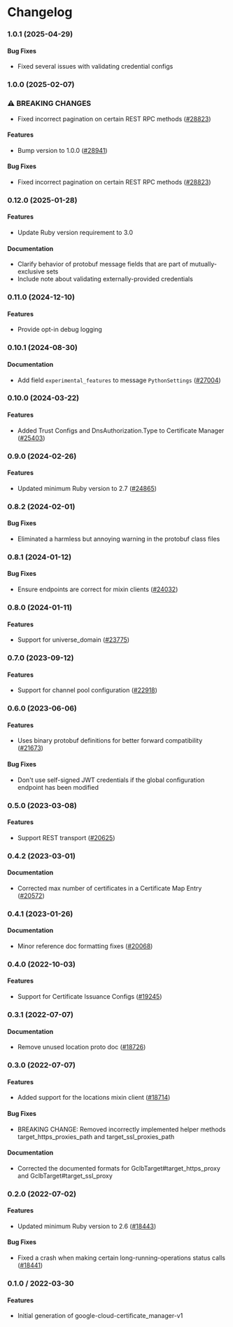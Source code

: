# Changelog

### 1.0.1 (2025-04-29)

#### Bug Fixes

* Fixed several issues with validating credential configs 

### 1.0.0 (2025-02-07)

### ⚠ BREAKING CHANGES

* Fixed incorrect pagination on certain REST RPC methods ([#28823](https://github.com/googleapis/google-cloud-ruby/issues/28823))

#### Features

* Bump version to 1.0.0 ([#28941](https://github.com/googleapis/google-cloud-ruby/issues/28941)) 
#### Bug Fixes

* Fixed incorrect pagination on certain REST RPC methods ([#28823](https://github.com/googleapis/google-cloud-ruby/issues/28823)) 

### 0.12.0 (2025-01-28)

#### Features

* Update Ruby version requirement to 3.0 
#### Documentation

* Clarify behavior of protobuf message fields that are part of mutually-exclusive sets 
* Include note about validating externally-provided credentials 

### 0.11.0 (2024-12-10)

#### Features

* Provide opt-in debug logging 

### 0.10.1 (2024-08-30)

#### Documentation

* Add field `experimental_features` to message `PythonSettings` ([#27004](https://github.com/googleapis/google-cloud-ruby/issues/27004)) 

### 0.10.0 (2024-03-22)

#### Features

* Added Trust Configs and DnsAuthorization.Type to Certificate Manager ([#25403](https://github.com/googleapis/google-cloud-ruby/issues/25403)) 

### 0.9.0 (2024-02-26)

#### Features

* Updated minimum Ruby version to 2.7 ([#24865](https://github.com/googleapis/google-cloud-ruby/issues/24865)) 

### 0.8.2 (2024-02-01)

#### Bug Fixes

* Eliminated a harmless but annoying warning in the protobuf class files 

### 0.8.1 (2024-01-12)

#### Bug Fixes

* Ensure endpoints are correct for mixin clients ([#24032](https://github.com/googleapis/google-cloud-ruby/issues/24032)) 

### 0.8.0 (2024-01-11)

#### Features

* Support for universe_domain ([#23775](https://github.com/googleapis/google-cloud-ruby/issues/23775)) 

### 0.7.0 (2023-09-12)

#### Features

* Support for channel pool configuration ([#22918](https://github.com/googleapis/google-cloud-ruby/issues/22918)) 

### 0.6.0 (2023-06-06)

#### Features

* Uses binary protobuf definitions for better forward compatibility ([#21673](https://github.com/googleapis/google-cloud-ruby/issues/21673)) 
#### Bug Fixes

* Don't use self-signed JWT credentials if the global configuration endpoint has been modified 

### 0.5.0 (2023-03-08)

#### Features

* Support REST transport ([#20625](https://github.com/googleapis/google-cloud-ruby/issues/20625)) 

### 0.4.2 (2023-03-01)

#### Documentation

* Corrected max number of certificates in a Certificate Map Entry ([#20572](https://github.com/googleapis/google-cloud-ruby/issues/20572)) 

### 0.4.1 (2023-01-26)

#### Documentation

* Minor reference doc formatting fixes ([#20068](https://github.com/googleapis/google-cloud-ruby/issues/20068)) 

### 0.4.0 (2022-10-03)

#### Features

* Support for Certificate Issuance Configs ([#19245](https://github.com/googleapis/google-cloud-ruby/issues/19245)) 

### 0.3.1 (2022-07-07)

#### Documentation

* Remove unused location proto doc ([#18726](https://github.com/googleapis/google-cloud-ruby/issues/18726)) 

### 0.3.0 (2022-07-07)

#### Features

* Added support for the locations mixin client ([#18714](https://github.com/googleapis/google-cloud-ruby/issues/18714)) 

#### Bug Fixes

* BREAKING CHANGE: Removed incorrectly implemented helper methods target_https_proxies_path and target_ssl_proxies_path 

#### Documentation

* Corrected the documented formats for GclbTarget#target_https_proxy and GclbTarget#target_ssl_proxy 

### 0.2.0 (2022-07-02)

#### Features

* Updated minimum Ruby version to 2.6 ([#18443](https://github.com/googleapis/google-cloud-ruby/issues/18443)) 
#### Bug Fixes

* Fixed a crash when making certain long-running-operations status calls ([#18441](https://github.com/googleapis/google-cloud-ruby/issues/18441)) 

### 0.1.0 / 2022-03-30

#### Features

* Initial generation of google-cloud-certificate_manager-v1
